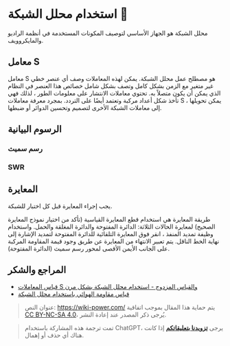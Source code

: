 # استخدام محلل الشبكة 🚧

محلل الشبكة هو الجهاز الأساسي لتوصيف المكونات المستخدمة في أنظمة الراديو والمايكروويف.

## معامل S

معامل S هو مصطلح عمل محلل الشبكة. يمكن لهذه المعاملات وصف أي عنصر خطي غير متغير مع الزمن بشكل كامل وتصف بشكل شامل خصائص هذا العنصر في النظام الذي يمكن أن يكون متصلاً به. تحتوي معاملات الانتشار على معلومات الطور ، لذلك فهي تأخذ شكل أعداد مركبة وتعتمد أيضًا على التردد. بمجرد معرفة معاملات S ، يمكن تحويلها إلى معاملات الشبكة الأخرى لتصميم وتحسين الدوائر أو ضبطها.

## الرسوم البيانية

### رسم سميث

### SWR

## المعايرة

يجب إجراء المعايرة قبل كل اختبار للشبكة.

طريقة المعايرة هي استخدام قطع المعايرة القياسية (تأكد من اختيار نموذج المعايرة الصحيح) لمعايرة الحالات الثلاثة: الدائرة المفتوحة والدائرة المغلقة والحمل. واستخدام وظيفة تمديد المنفذ ، انقر فوق المعايرة التلقائية للدائرة المفتوحة لتمديد الإشارة إلى نهاية الخط الناقل. يتم تعبير الانتهاء من المعايرة عن طريق وجود قيمة المقاومة المركبة على الجانب الأيمن الأقصى لمحور رسم سميث (الدائرة المفتوحة).

## المراجع والشكر

- [قياس المعاملات S والقياس المزدوج - استخدام محلل الشبكة بشكل مرن](https://zhuanlan.zhihu.com/p/104926377)
- [قياس مقاومة الهوائي باستخدام محلل الشبكة](https://www.bilibili.com/video/BV1VX4y1M7X8/)

> عنوان النص: <https://wiki-power.com/>
> يتم حماية هذا المقال بموجب اتفاقية [CC BY-NC-SA 4.0](https://creativecommons.org/licenses/by/4.0/deed.zh)، يُرجى ذكر المصدر عند إعادة النشر.

> تمت ترجمة هذه المشاركة باستخدام ChatGPT، يرجى [**تزويدنا بتعليقاتكم**](https://github.com/linyuxuanlin/Wiki_MkDocs/issues/new) إذا كانت هناك أي حذف أو إهمال.